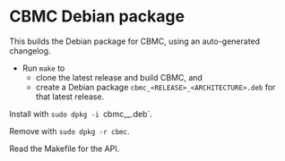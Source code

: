 # CBMC Debian package

This builds the Debian package for CBMC, using an auto-generated changelog.

* Run `make` to
  * clone the latest release and build CBMC, and
  * create a Debian package `cbmc_<RELEASE>_<ARCHITECTURE>.deb` for that latest
    release.

Install with `sudo dpkg -i `cbmc_<RELEASE>_<ARCHITECTURE>.deb`.

Remove with `sudo dpkg -r cbmc`.

Read the Makefile for the API.
